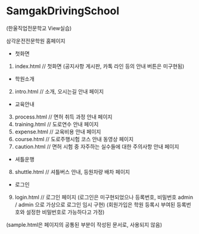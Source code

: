 # SamgakDrivingSchool

(한울직업전문학교 View실습)

삼각운전전문학원 홈페이지
- 첫화면
1. index.html // 첫화면
(공지사항 게시판, 카톡 라인 등의 안내 버튼은 미구현됨)

- 학원소개
2. intro.html // 소개, 오시는길 안내 페이지

- 교육안내
3. process.html // 면허 취득 과정 안내 페이지
4. training.html // 도로연수 안내 페이지
5. expense.html // 교육비용 안내 페이지
6. course.html // 도로주행시험 코스 안내 동영상 페이지
7. caution.html // 면허 시험 중 자주하는 실수들에 대한 주의사항 안내 페이지

- 셔틀운행
8. shuttle.html // 셔틀버스 안내, 등원차량 배차 페이지

- 로그인
9. login.html // 로그인 페이지
(로그인은 미구현되었으나 등록번호, 비밀번호 admin / admin 으로 가상으로 로그인 임시 구현)
(회원가입은 학원 등록시 부여된 등록번호와 설정한 비밀번호로 가능하다고 가정)

(sample.html은 페이지의 공통된 부분이 작성된 문서로, 사용되지 않음)

